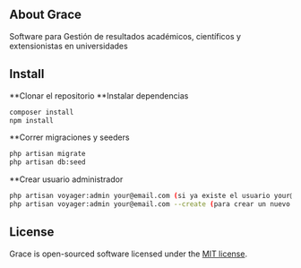 
## About Grace

Software para Gestión de resultados académicos, científicos y extensionistas en universidades

## Install

**Clonar el repositorio
**Instalar dependencias
```bash
composer install
npm install
```
**Correr migraciones y seeders
```bash
php artisan migrate
php artisan db:seed
```
**Crear usuario administrador
```bash
php artisan voyager:admin your@email.com (si ya existe el usuario your@email.com)
php artisan voyager:admin your@email.com --create (para crear un nuevo admin)
```
## License

Grace is open-sourced software licensed under the [MIT license](https://opensource.org/licenses/MIT).
